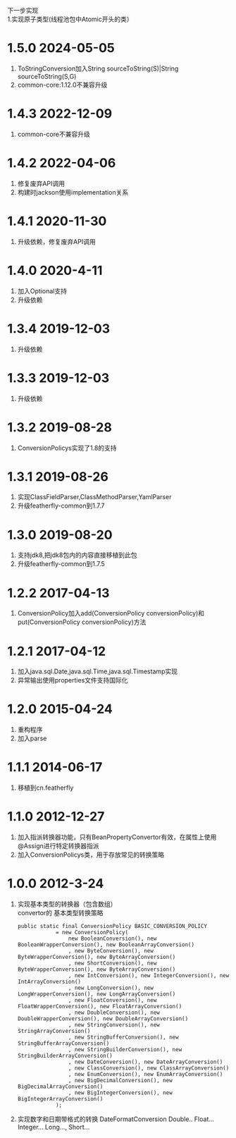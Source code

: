 下一步实现	
	1.实现原子类型(线程池包中Atomic开头的类）

# 1.5.0 2024-05-05
1. ToStringConversion加入String sourceToString(S)|String sourceToString(S,G)
2. common-core:1.12.0不兼容升级

# 1.4.3 2022-12-09
1. common-core不兼容升级

# 1.4.2 2022-04-06
1. 修复废弃API调用
2. 构建时jackson使用implementation关系

# 1.4.1 2020-11-30
1. 升级依赖，修复废弃API调用
	
# 1.4.0 2020-4-11
1. 加入Optional支持
1. 升级依赖
    
# 1.3.4 2019-12-03
1. 升级依赖
    
# 1.3.3 2019-12-03
1. 升级依赖
    
# 1.3.2 2019-08-28
1. ConversionPolicys实现了1.8的支持
    	
# 1.3.1 2019-08-26 
1. 实现ClassFieldParser,ClassMethodParser,YamlParser
2. 升级featherfly-common到1.7.7    

# 1.3.0 2019-08-20
1. 支持jdk8,把jdk8包内的内容直接移植到此包
2. 升级featherfly-common到1.7.5    

# 1.2.2 2017-04-13
1. ConversionPolicy加入add(ConversionPolicy conversionPolicy)和put(ConversionPolicy conversionPolicy)方法
   
# 1.2.1 2017-04-12
1. 加入java.sql.Date,java.sql.Time,java.sql.Timestamp实现
2. 异常输出使用properties文件支持国际化    
        
# 1.2.0 2015-04-24
1. 重构程序
2. 加入parse
        
# 1.1.1 2014-06-17
1. 移植到cn.featherfly    

# 1.1.0 2012-12-27
1. 加入指派转换器功能，只有BeanPropertyConvertor有效，在属性上使用@Assign进行特定转换器指派
2. 加入ConversionPolicys类，用于存放常见的转换策略

# 1.0.0 2012-3-24
1. 实现基本类型的转换器（包含数组）  
    convertor的 基本类型转换策略
    ```
    public static final ConversionPolicy BASIC_CONVERSION_POLICY
                = new ConversionPolicy(
                    new BooleanConversion(), new BooleanWrapperConversion(), new BooleanArrayConversion()
                    , new ByteConversion(), new ByteWrapperConversion(), new ByteArrayConversion()
                    , new ShortConversion(), new ByteWrapperConversion(), new ByteArrayConversion()
                    , new IntConversion(), new IntegerConversion(), new IntArrayConversion()
                    , new LongConversion(), new LongWrapperConversion(), new LongArrayConversion()
                    , new FloatConversion(), new FloatWrapperConversion(), new FloatArrayConversion()
                    , new DoubleConversion(), new DoubleWrapperConversion(), new DoubleArrayConversion()
                    , new StringConversion(), new StringArrayConversion()
                    , new StringBufferConversion(), new StringBufferArrayConversion()
                    , new StringBuilderConversion(), new StringBuilderArrayConversion()
                    , new DateConversion(), new DateArrayConversion()
                    , new ClassConversion(), new ClassArrayConversion()
                    , new EnumConversion(), new EnumArrayConversion()
                    , new BigDecimalConversion(), new BigDecimalArrayConversion()
                    , new BigIntegerConversion(), new BigIntegerArrayConversion()
                );
    ```
2. 实现数字和日期带格式的转换
    DateFormatConversion Double.. Float... Integer... Long..., Short...
